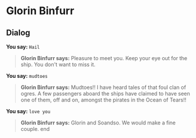 # Glorin Binfurr


## Dialog

**You say:** `Hail`



>**Glorin Binfurr says:** Pleasure to meet you.  Keep your eye out for the ship.  You don't want to miss it.

**You say:** `mudtoes`



>**Glorin Binfurr says:** Mudtoes!! I have heard tales of that foul clan of ogres. A few passengers aboard the ships have claimed to have seen one of them, off and on, amongst the pirates in the Ocean of Tears!!

**You say:** `love you`



>**Glorin Binfurr says:** Glorin and Soandso.  We would make a fine couple.
end